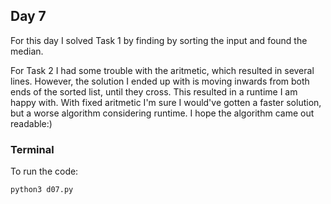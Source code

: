 ## Day 7

For this day I solved Task 1 by finding by sorting the input and found the median.

For Task 2 I had some trouble with the aritmetic, which resulted in several lines. However, the solution I ended up with is moving inwards from both ends of the sorted list, until they cross. This resulted in a runtime I am happy with. With fixed aritmetic I'm sure I would've gotten a faster solution, but a worse algorithm considering runtime. I hope the algorithm came out readable:)

 ### Terminal

 To run the code:
 ```console
 python3 d07.py
 ```
 